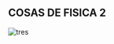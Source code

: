 **COSAS DE FISICA 2**
--
![tres](https://github.com/VOIDX66/Projects_void/assets/70232955/52397b11-584f-4aa0-8caa-dd52e3a96268)
